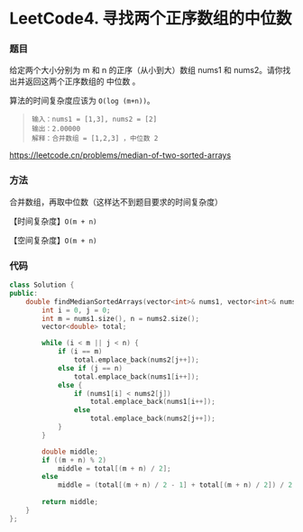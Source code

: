 # LeetCode4. 寻找两个正序数组的中位数

### 题目

给定两个大小分别为 m 和 n 的正序（从小到大）数组 nums1 和 nums2。请你找出并返回这两个正序数组的 中位数 。

算法的时间复杂度应该为 ```O(log (m+n))```。

> ```
> 输入：nums1 = [1,3], nums2 = [2]
> 输出：2.00000
> 解释：合并数组 = [1,2,3] ，中位数 2
> ```

<https://leetcode.cn/problems/median-of-two-sorted-arrays>

### 方法

合并数组，再取中位数（这样达不到题目要求的时间复杂度）

【时间复杂度】```O(m + n)```

【空间复杂度】```O(m + n)```

### 代码

```cpp
class Solution {
public:
    double findMedianSortedArrays(vector<int>& nums1, vector<int>& nums2) {
        int i = 0, j = 0;
        int m = nums1.size(), n = nums2.size();
        vector<double> total;

        while (i < m || j < n) {
            if (i == m)
                total.emplace_back(nums2[j++]);
            else if (j == n)
                total.emplace_back(nums1[i++]);
            else {
                if (nums1[i] < nums2[j])
                    total.emplace_back(nums1[i++]);
                else   
                    total.emplace_back(nums2[j++]);
            }
        }

        double middle;
        if ((m + n) % 2) 
            middle = total[(m + n) / 2];
        else    
            middle = (total[(m + n) / 2 - 1] + total[(m + n) / 2]) / 2;
        
        return middle;
    }
};
```

